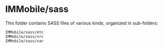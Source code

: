 # IMMobile/sass

This folder contains SASS files of various kinds, organized in sub-folders:

    IMMobile/sass/etc
    IMMobile/sass/src
    IMMobile/sass/var
